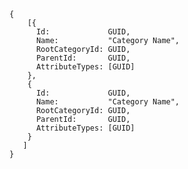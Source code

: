     {
        [{
          Id:             GUID,
          Name:           "Category Name",
          RootCategoryId: GUID,
          ParentId:       GUID,
          AttributeTypes: [GUID]
        },       
        {
          Id:             GUID,
          Name:           "Category Name",
          RootCategoryId: GUID,
          ParentId:       GUID,
          AttributeTypes: [GUID]
        }
       ]
    }       
